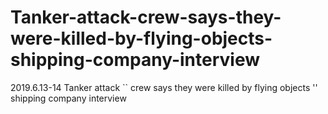 # Tanker-attack-crew-says-they-were-killed-by-flying-objects-shipping-company-interview
2019.6.13-14 Tanker attack `` crew says they were killed by flying objects '' shipping company interview

